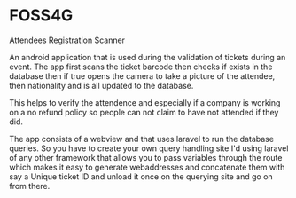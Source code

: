 # FOSS4G
Attendees Registration Scanner

An android application that is used during the validation of tickets during an event. The app first scans the ticket barcode then 
checks if exists in the database then if true opens the camera to take a picture of the attendee, then nationality and is all updated
to the database.

This helps to verify the attendence and especially if a company is working on a no refund policy so people can not claim to have not 
attended if they did.

The app consists of a webview and that uses laravel to run the database queries. So you have to create your own query handling site I'd 
using laravel of any other framework that allows you to pass variables through the route which makes it easy to generate webaddresses and
concatenate them with say a Unique ticket ID and unload it once on the querying site and go on from there.
